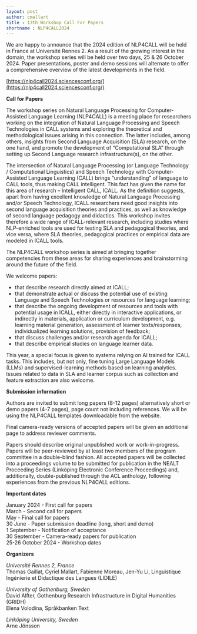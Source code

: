 ```yaml
---
layout: post
author: cmallart
title : 13th Workshop Call For Papers
shortname : NLP4CALL2024
---
```


We are happy to announce that the 2024 edition of NLP4CALL will be held in France at Université Rennes 2. As a result of the growing interest in the domain, the workshop series will be held over two days, 25 & 26 October 2024. Paper presentations, poster and demo sessions will alternate to offer a comprehensive overview of the latest developments in the field.

[https://nlp4call2024.sciencesconf.org/](https://nlp4call2024.sciencesconf.org/)

**Call for Papers**

The workshop series on Natural Language Processing for Computer-Assisted Language Learning (NLP4CALL) is a meeting place for researchers working on the integration of Natural Language Processing and Speech Technologies in CALL systems and exploring the theoretical and methodological issues arising in this connection. The latter includes, among others, insights from Second Language Acquisition (SLA) research, on the one hand, and promote the development of “Computational SLA” through setting up Second Language research infrastructure(s), on the other.

The intersection of Natural Language Processing (or Language Technology / Computational Linguistics) and Speech Technology with Computer-Assisted Language Learning (CALL) brings “understanding” of language to CALL tools, thus making CALL intelligent. This fact has given the name for this area of research – Intelligent CALL, ICALL. As the definition suggests, apart from having excellent knowledge of Natural Language Processing and/or Speech Technology, ICALL researchers need good insights into second language acquisition theories and practices, as well as knowledge of second language pedagogy and didactics. This workshop invites therefore a wide range of ICALL-relevant research, including studies where NLP-enriched tools are used for testing SLA and pedagogical theories, and vice versa, where SLA theories, pedagogical practices or empirical data are modeled in ICALL tools.

The NLP4CALL workshop series is aimed at bringing together competencies from these areas for sharing experiences and brainstorming around the future of the field.

We welcome papers:
- that describe research directly aimed at ICALL;
- that demonstrate actual or discuss the potential use of existing Language and Speech Technologies or resources for language learning;
- that describe the ongoing development of resources and tools with potential usage in ICALL, either directly in interactive applications, or indirectly in materials, application or curriculum development, e.g. learning material generation, assessment of learner texts/responses, individualized learning solutions, provision of feedback;
- that discuss challenges and/or research agenda for ICALL;
- that describe empirical studies on language learner data.

This year, a special focus is given to systems relying on AI trained for ICALL tasks. This includes, but not only, fine tuning Large Language Models (LLMs) and supervised-learning methods based on learning analytics. Issues related to data in SLA and learner corpus such as collection and feature extraction are also welcome.

**Submission information**

Authors are invited to submit long papers (8-12 pages) alternatively short or demo papers (4-7 pages), page count not including references. We will be using the NLP4CALL templates downloadable from the website.

Final camera-ready versions of accepted papers will be given an additional page to address reviewer comments.

Papers should describe original unpublished work or work-in-progress. Papers will be peer-reviewed by at least two members of the program committee in a double-blind fashion. All accepted papers will be collected into a proceedings volume to be submitted for publication in the NEALT Proceeding Series (Linköping Electronic Conference Proceedings) and, additionally, double-published through the ACL anthology, following experiences from the previous NLP4CALL editions.

**Important dates**

January 2024 - First call for papers\
March - Second call for papers\
May - Final call for papers\
30 June - Paper submission deadline (long, short and demo)\
1 September - Notification of acceptance\
30 September - Camera-ready papers for publication\
25-26 October 2024  - Workshop dates


**Organizers**

*Université Rennes 2, France*\
Thomas Gaillat, Cyriel Mallart, Fabienne Moreau, Jen-Yu Li, Linguistique Ingénierie et Didactique des Langues (LIDILE)  

*University of Gothenburg, Sweden*\
David Alfter, Gothenburg Research Infrastructure in Digital Humanities (GRIDH)\
Elena Volodina, Språkbanken Text  

*Linköping University, Sweden*\
Arne Jönsson